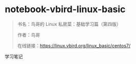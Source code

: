 # notebook-vbird-linux-basic

> 书名：鸟哥的 Linux 私房菜：基础学习篇（第四版）
>
> 作者：鸟哥
>
> 在线链接：https://linux.vbird.org/linux_basic/centos7/

学习笔记
